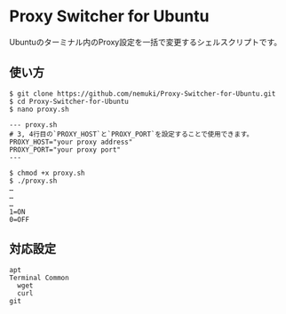 # Proxy Switcher for Ubuntu
Ubuntuのターミナル内のProxy設定を一括で変更するシェルスクリプトです。

## 使い方
```
$ git clone https://github.com/nemuki/Proxy-Switcher-for-Ubuntu.git
$ cd Proxy-Switcher-for-Ubuntu
$ nano proxy.sh

--- proxy.sh
# 3, 4行目の`PROXY_HOST`と`PROXY_PORT`を設定することで使用できます。
PROXY_HOST="your proxy address"
PROXY_PORT="your proxy port"
---

$ chmod +x proxy.sh
$ ./proxy.sh
…
…
…
1=ON
0=OFF
```

## 対応設定
```
apt
Terminal Common
  wget
  curl
git
```
